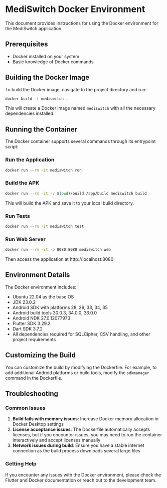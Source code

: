 # MediSwitch Docker Environment

This document provides instructions for using the Docker environment for the MediSwitch application.

## Prerequisites

- Docker installed on your system
- Basic knowledge of Docker commands

## Building the Docker Image

To build the Docker image, navigate to the project directory and run:

```bash
docker build -t mediswitch .
```

This will create a Docker image named `mediswitch` with all the necessary dependencies installed.

## Running the Container

The Docker container supports several commands through its entrypoint script:

### Run the Application

```bash
docker run --rm -it mediswitch run
```

### Build the APK

```bash
docker run --rm -it -v $(pwd)/build:/app/build mediswitch build
```

This will build the APK and save it to your local build directory.

### Run Tests

```bash
docker run --rm -it mediswitch test
```

### Run Web Server

```bash
docker run --rm -it -p 8080:8080 mediswitch web
```

Then access the application at http://localhost:8080

## Environment Details

The Docker environment includes:

- Ubuntu 22.04 as the base OS
- JDK 23.0.2
- Android SDK with platforms 28, 29, 33, 34, 35
- Android build tools 30.0.3, 34.0.0, 36.0.0
- Android NDK 27.0.12077973
- Flutter SDK 3.29.2
- Dart SDK 3.7.2
- All dependencies required for SQLCipher, CSV handling, and other project requirements

## Customizing the Build

You can customize the build by modifying the Dockerfile. For example, to add additional Android platforms or build tools, modify the `sdkmanager` command in the Dockerfile.

## Troubleshooting

### Common Issues

1. **Build fails with memory issues**: Increase Docker memory allocation in Docker Desktop settings
2. **License acceptance issues**: The Dockerfile automatically accepts licenses, but if you encounter issues, you may need to run the container interactively and accept licenses manually
3. **Network issues during build**: Ensure you have a stable internet connection as the build process downloads several large files

### Getting Help

If you encounter any issues with the Docker environment, please check the Flutter and Docker documentation or reach out to the development team.